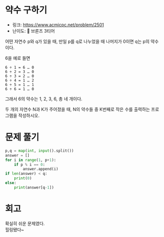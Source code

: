 # 약수 구하기

- 링크: https://www.acmicpc.net/problem/2501
- 난이도: 🥉 브론즈 3티어

어떤 자연수 p와 q가 있을 때, 만일 p를 q로 나누었을 때 나머지가 0이면 q는 p의 약수이다.  

6을 예로 들면  

```
6 ÷ 1 = 6 … 0
6 ÷ 2 = 3 … 0
6 ÷ 3 = 2 … 0
6 ÷ 4 = 1 … 2
6 ÷ 5 = 1 … 1
6 ÷ 6 = 1 … 0
```

그래서 6의 약수는 1, 2, 3, 6, 총 네 개이다.  

두 개의 자연수 N과 K가 주어졌을 때, N의 약수들 중 K번째로 작은 수를 출력하는 프로그램을 작성하시오.  

# 문제 풀기

```python
p,q = map(int, input().split())
answer = []
for i in range(1, p+1):
    if p % i == 0:
        answer.append(i)
if len(answer) < q:
    print(0)
else:
    print(answer[q-1])
```

# 회고

확실히 쉬운 문제였다.  
힐링됐다~
